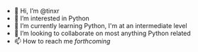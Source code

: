 - 👋 Hi, I’m @tinxr
- 👀 I’m interested in Python
- 🌱 I’m currently learning Python, I'm at an intermediate level
- 💞️ I’m looking to collaborate on most anything Python related
- 📫 How to reach me _forthcoming_

